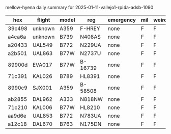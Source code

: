 mellow-hyena daily summary for 2025-01-11-vallejo1-rpi4a-adsb-1090

|hex|flight|model|reg|emergency|mil|weirdo|
|--|--|--|--|--|--|--|
|39c498|unknown|A359|F-HREY|none|F|F|
|a4ca6a|unknown|B739|N408AS|none|F|F|
|a20433|UAL549|B772|N229UA|none|F|F|
|a2b501|UAL863|B77W|N2737U|none|F|F|
|89900d|EVA017|B77W|B-16739|none|F|F|
|71c391|KAL026|B789|HL8391|none|F|F|
|8990c9|SJX001|A359|B-58508|none|F|F|
|ab2855|DAL962|A333|N818NW|none|F|F|
|71c210|KAL006|B77W|HL8210|none|F|F|
|aa9d6e|UAL853|B772|N783UA|none|F|F|
|a12c18|DAL670|B763|N175DN|none|F|F|
